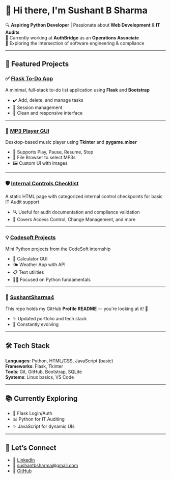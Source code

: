 
# 👋 Hi there, I'm Sushant B Sharma

🔍 **Aspiring Python Developer** | Passionate about **Web Development** & **IT Audits**  
💼 Currently working at **AuthBridge** as an **Operations Associate**  
🌱 Exploring the intersection of software engineering & compliance  

---

## 🚀 Featured Projects

### ✅ [Flask To-Do App](https://github.com/SushantSharma4/flask-todo-app)  
A minimal, full-stack to-do list application using **Flask** and **Bootstrap**  
- ✔️ Add, delete, and manage tasks  
- 💾 Session management  
- 🎨 Clean and responsive interface  

---

### 🎵 [MP3 Player GUI](https://github.com/SushantSharma4/mp3-player-gui-python)  
Desktop-based music player using **Tkinter** and **pygame.mixer**  
- 🎼 Supports Play, Pause, Resume, Stop  
- 📁 File Browser to select MP3s  
- 🖼️ Custom UI with images  

---

### 🛡️ [Internal Controls Checklist](https://github.com/SushantSharma4/internal-controls-checklist)  
A static HTML page with categorized internal control checkpoints for basic IT Audit support  
- 🔍 Useful for audit documentation and compliance validation  
- 📝 Covers Access Control, Change Management, and more  

---

### 💡 [Codesoft Projects](https://github.com/SushantSharma4/Codesoft)  
Mini Python projects from the CodeSoft internship  
- 🔢 Calculator GUI  
- 🌤️ Weather App with API  
- 📋 Text utilities  
- 👨‍💻 Focused on Python fundamentals  

---

### 📁 [SushantSharma4](https://github.com/SushantSharma4/SushantSharma4)  
This repo holds my GitHub **Profile README** — you're looking at it! 👀  
- ✨ Updated portfolio and tech stack  
- 🧰 Constantly evolving  

---

## 🛠 Tech Stack  
**Languages**: Python, HTML/CSS, JavaScript (basic)  
**Frameworks**: Flask, Tkinter  
**Tools**: Git, GitHub, Bootstrap, SQLite  
**Systems**: Linux basics, VS Code  

---

## 📚 Currently Exploring  
- 🔐 Flask Login/Auth  
- 📊 Python for IT Auditing  
- ✨ JavaScript for dynamic UIs  

---

## 🤝 Let’s Connect  
- 🔗 [LinkedIn](https://www.linkedin.com/in/sushant-b-sharma)  
- 📧 sushantbsharma@gmail.com  
- 🐍 [GitHub](https://github.com/SushantSharma4)
